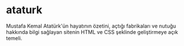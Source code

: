 # ataturk
Mustafa Kemal Atatürk'ün hayatının özetini, açtığı fabrikaları ve nutuğu hakkında bilgi sağlayan sitenin HTML ve CSS şeklinde geliştirmeye açık temeli.
